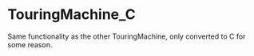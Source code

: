 # TouringMachine_C
Same functionality as the other TouringMachine, only converted to C for some reason.

